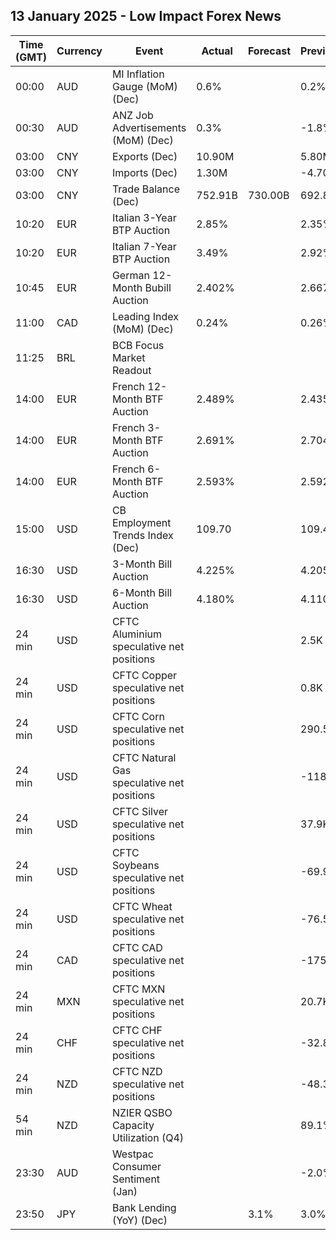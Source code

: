 ## 13 January 2025 - Low Impact Forex News

| Time (GMT) | Currency | Event | Actual | Forecast | Previous |
|------|----------|-------|--------|----------|----------|
| 00:00 | AUD | MI Inflation Gauge (MoM) (Dec) | 0.6% |  | 0.2% |
| 00:30 | AUD | ANZ Job Advertisements (MoM) (Dec) | 0.3% |  | -1.8% |
| 03:00 | CNY | Exports (Dec) | 10.90M |  | 5.80M |
| 03:00 | CNY | Imports (Dec) | 1.30M |  | -4.70M |
| 03:00 | CNY | Trade Balance (Dec) | 752.91B | 730.00B | 692.80B |
| 10:20 | EUR | Italian 3-Year BTP Auction | 2.85% |  | 2.35% |
| 10:20 | EUR | Italian 7-Year BTP Auction | 3.49% |  | 2.92% |
| 10:45 | EUR | German 12-Month Bubill Auction | 2.402% |  | 2.667% |
| 11:00 | CAD | Leading Index (MoM) (Dec) | 0.24% |  | 0.26% |
| 11:25 | BRL | BCB Focus Market Readout |  |  |  |
| 14:00 | EUR | French 12-Month BTF Auction | 2.489% |  | 2.435% |
| 14:00 | EUR | French 3-Month BTF Auction | 2.691% |  | 2.704% |
| 14:00 | EUR | French 6-Month BTF Auction | 2.593% |  | 2.592% |
| 15:00 | USD | CB Employment Trends Index (Dec) | 109.70 |  | 109.45 |
| 16:30 | USD | 3-Month Bill Auction | 4.225% |  | 4.205% |
| 16:30 | USD | 6-Month Bill Auction | 4.180% |  | 4.110% |
| 24 min | USD | CFTC Aluminium speculative net positions |  |  | 2.5K |
| 24 min | USD | CFTC Copper speculative net positions |  |  | 0.8K |
| 24 min | USD | CFTC Corn speculative net positions |  |  | 290.5K |
| 24 min | USD | CFTC Natural Gas speculative net positions |  |  | -118.1K |
| 24 min | USD | CFTC Silver speculative net positions |  |  | 37.9K |
| 24 min | USD | CFTC Soybeans speculative net positions |  |  | -69.9K |
| 24 min | USD | CFTC Wheat speculative net positions |  |  | -76.5K |
| 24 min | CAD | CFTC CAD speculative net positions |  |  | -175.7K |
| 24 min | MXN | CFTC MXN speculative net positions |  |  | 20.7K |
| 24 min | CHF | CFTC CHF speculative net positions |  |  | -32.8K |
| 24 min | NZD | CFTC NZD speculative net positions |  |  | -48.3K |
| 54 min | NZD | NZIER QSBO Capacity Utilization (Q4) |  |  | 89.1% |
| 23:30 | AUD | Westpac Consumer Sentiment (Jan) |  |  | -2.0% |
| 23:50 | JPY | Bank Lending (YoY) (Dec) |  | 3.1% | 3.0% |
